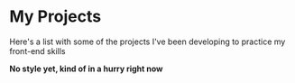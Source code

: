 # My Projects

Here's a list with some of the projects I've been developing to practice my front-end skills

**No style yet, kind of in a hurry right now**

